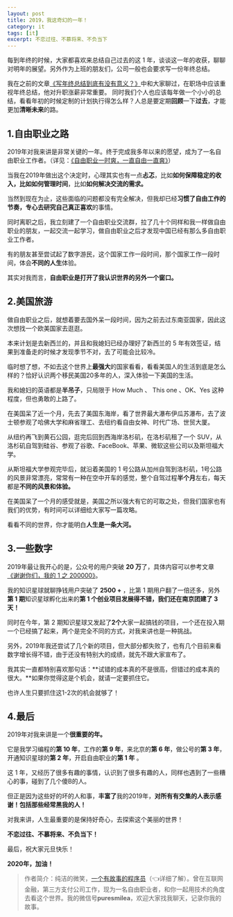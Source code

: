 ```yaml
---
layout: post
title: 2019，我这奇幻的一年！
category: it
tags: [it]
excerpt: 不恋过往、不慕将来、不负当下
---
```


每到年终的时候，大家都喜欢来总结自己过去的这 1 年，谈谈这一年的收获，聊聊对明年的展望。另外作为上班的朋友们，公司一般也会要求写一份年终总结。

我在之前的文章[《写年终总结到底有没有意义？》](https://mp.weixin.qq.com/s/wDU8mEaeNx2x0hQWxZOqwQ)中和大家聊过，在职场中应该重视年终总结，他对升职涨薪非常重要。
同时我们个人也应该每年做一个小小的总结，看看年初的时候定制的计划执行得怎么样？人总是要定期**回顾**一下**过去**，才能更加**清晰未来**的路。

## 1.自由职业之路

2019年对我来讲是非常关键的一年。终于完成我多年以来的愿望，成为了一名自由职业工作者。（详见：[《自由职业一时爽，一直自由一直爽》](https://mp.weixin.qq.com/s/MysV4VgzPGbcU0PIFxkCmQ)）

当我在2019年做出这个决定时，心理其实也有一点**忐忑**，比如**如何保障稳定的收入，**比如**如何管理时间**，比如**如何解决交流的需求。**

当然到现在为止，这些面临的问题都没有完全解决，但我却已经**习惯了自由工作的节奏，**专心去研究自己**真正喜欢**的事情。

同时离职之后，我立刻建了一个自由职业交流群，拉了几十个同样和我一样做自由职业的朋友，一起交流一起学习，做自由职业之后才发现中国已经有那么多自由职业工作者。

有的朋友甚至尝试起了数字游民，这个国家工作一段时间，那个国家工作一段时间，体会**不同的人生**体验。

其实对我而言，**自由职业是打开了我认识世界的另外一个窗口。**

## 2.美国旅游

做自由职业之后，就想着要去国外呆一段时间，因为之前去过东南亚国家，因此这次想找一个欧美国家去逛逛。

本来计划是去新西兰的，并且和我媳妇已经办理好了新西兰的 5 年有效签证，结果到准备走的时候才发现季节不对，去了可能会比较冷。

临时想了想，不如去这个世界上**最强大**的国家看看，看看美国人的生活到底是怎么样的？恰好认识两个移民美国20多年的人，深入体验一下美国的生活。

我和媳妇的英语都是**半吊子**，只局限于 How Much  、 This  one 、OK、Yes 这种程度，但也勇敢的上路了。

在美国呆了近一个月，先去了美国东海岸，看了世界最大瀑布伊瓜苏瀑布，去了波士顿参观了哈佛大学和麻省理工、去纽约看自由女神、时代广场、世贸大厦。

从纽约再飞到黄石公园，逛完后回到西海岸洛杉矶，在洛杉矶租了一个 SUV，从洛杉矶自驾到硅谷、参观了谷歌、FaceBook、苹果、微软这些公司以及斯坦福大学。

从斯坦福大学参观完毕后，就沿着美国的 1 号公路从加州自驾到洛杉矶，1号公路的风景非常漂亮，常常有一种在空中开车的感觉，整个自驾过程**半个月**左右，每天都是**不同的风景和体验。**

在美国呆了一个月的感受就是，美国之所以强大有它的可取之处，但我们国家也有我们的优势，有时间可以详细给大家写一篇攻略。

看看不同的世界，你才能明白**人生是一条大河。**

## 3.一些数字

2019年最让我开心的是，公众号的用户突破 **20 万**了，具体内容可以参考文章[《谢谢你们，我的 1 之 200000》](https://mp.weixin.qq.com/s/n5FLmtZyWUscAPzyVOTIIA)。

我的知识星球就聊挣钱用户突破了 **2500 +** ，比第 1 期用户翻了一倍还多，另外**第 1 期**知识星球孵化出来的**第 1 个创业项目发展得不错，**我们还在**南京团建了 3 天！**

同时在今年，第 2 期知识星球又发起了**2个**大家一起搞钱的项目，一个还在投入期一个已经搞了起来，两个是完全不同的方式，对我来讲也是一种挑战。

另外，2019年我还尝试了几个新的项目，但大部分都失败了，也有几个目前来看数字增长得不错，由于还没有特别大的成绩，就先不跟大家宣布了。

我其实一直都特别喜欢那句话：**试错的成本真的不是很高，但错过的成本真的很大。**如果你觉得这是个机会，就请一定要抓住它。

也许人生只要抓住这1-2次的机会就够了！

## 4.最后

2019年对我来讲是一个**很重要的年。**

它是我学习编程的**第 10 年**，工作的**第 9 年**，来北京的**第 6 年**，做公号的**第 3 年**，开通知识星球的**第 2 年**，开启自由职业的**第 1 年** 。

这 1 年，又经历了很多有趣的事情，认识到了很多有趣的人，同样也遇到了一些糟心的事，碰到了几个傻B的人。

但正是因为这些好的坏的人和事，**丰富了**我的2019年，**对所有有交集的人表示感谢！包括那些经常黑我的人！**

对我来讲，人生最重要的是保持好奇心，去探索这个美丽的世界！

**不恋过往、不慕将来、不负当下！**

最后，祝大家元旦快乐！

**2020年，加油！**

>作者简介：纯洁的微笑，[一个有故事的程序员](https://mp.weixin.qq.com/s/yD8FlQectD057l5i1CZfZA)（👈详细了解）。曾在互联网金融，第三方支付公司工作，现为一名自由职业者，和你一起用技术的角度去看这个世界。我的微信号**puresmilea**，欢迎大家找我聊天，记录你我的故事。
